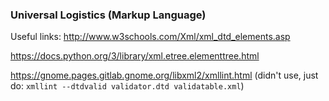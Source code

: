 ### Universal Logistics (Markup Language)

Useful links:
http://www.w3schools.com/Xml/xml_dtd_elements.asp

https://docs.python.org/3/library/xml.etree.elementtree.html

https://gnome.pages.gitlab.gnome.org/libxml2/xmllint.html (didn't use, just do: `xmllint --dtdvalid validator.dtd validatable.xml`)
